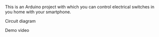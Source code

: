 This is an Arduino project with which you can control electrical switches in you home with your smartphone.

Circuit diagram



Demo video
